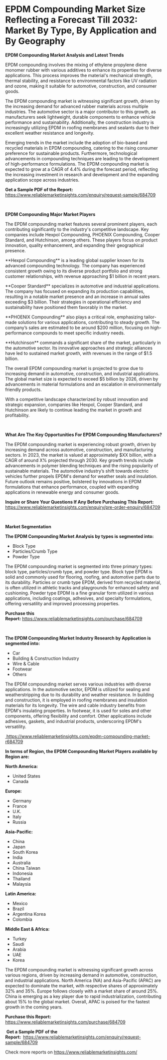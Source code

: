 <p><h1>EPDM Compounding Market Size Reflecting a Forecast Till 2032: Market By Type, By Application and By Geography</h1></p><p><strong>EPDM Compounding Market Analysis and Latest Trends</strong></p>
<p><p>EPDM compounding involves the mixing of ethylene propylene diene monomer rubber with various additives to enhance its properties for diverse applications. This process improves the material's mechanical strength, thermal stability, and resistance to environmental factors like UV radiation and ozone, making it suitable for automotive, construction, and consumer goods.</p><p>The EPDM compounding market is witnessing significant growth, driven by the increasing demand for advanced rubber materials across multiple industries. The automotive sector is a major contributor to this growth, as manufacturers seek lightweight, durable components to enhance vehicle performance and sustainability. Additionally, the construction industry is increasingly utilizing EPDM in roofing membranes and sealants due to their excellent weather resistance and longevity. </p><p>Emerging trends in the market include the adoption of bio-based and recycled materials in EPDM compounding, catering to the rising consumer preference for sustainable products. Furthermore, technological advancements in compounding techniques are leading to the development of high-performance formulations. The EPDM compounding market is expected to grow at a CAGR of 4.4% during the forecast period, reflecting the increasing investment in research and development and the expanding application scope across industries.</p></p>
<p><strong>Get a Sample PDF of the Report:&nbsp;</strong> <a href="https://www.reliablemarketinsights.com/enquiry/request-sample/684709?utm_campaign=3085&utm_medium=2&utm_source=Github&utm_content=ia&utm_term=02042025&utm_id=epdm-compounding">https://www.reliablemarketinsights.com/enquiry/request-sample/684709</a></p>
<p>&nbsp;</p>
<p><strong>EPDM Compounding Major Market Players</strong></p>
<p><p>The EPDM compounding market features several prominent players, each contributing significantly to the industry's competitive landscape. Key companies include Hexpol Compounding, PHOENIX Compounding, Cooper Standard, and Hutchinson, among others. These players focus on product innovation, quality enhancement, and expanding their geographical presence.</p><p>**Hexpol Compounding** is a leading global supplier known for its advanced compounding technology. The company has experienced consistent growth owing to its diverse product portfolio and strong customer relationships, with revenue approaching $1 billion in recent years.</p><p>**Cooper Standard** specializes in automotive and industrial applications. The company has focused on expanding its production capabilities, resulting in a notable market presence and an increase in annual sales exceeding $3 billion. Their strategies in operational efficiency and sustainability have positioned them favorably in the market.</p><p>**PHOENIX Compounding** also plays a critical role, emphasizing tailor-made solutions for various applications, contributing to steady growth. The company’s sales are estimated to be around $200 million, focusing on high-performance compounds to meet specific industry needs.</p><p>**Hutchinson** commands a significant share of the market, particularly in the automotive sector. Its innovative approaches and strategic alliances have led to sustained market growth, with revenues in the range of $1.5 billion.</p><p>The overall EPDM compounding market is projected to grow due to increasing demand in automotive, construction, and industrial applications. The global market size is expected to exceed $5 billion by 2026, driven by advancements in material formulations and an escalation in environmentally friendly products.</p><p>With a competitive landscape characterized by robust innovation and strategic expansion, companies like Hexpol, Cooper Standard, and Hutchinson are likely to continue leading the market in growth and profitability.</p></p>
<p>&nbsp;</p>
<p><strong>What Are The Key Opportunities For EPDM Compounding Manufacturers?</strong></p>
<p><p>The EPDM compounding market is experiencing robust growth, driven by increasing demand across automotive, construction, and manufacturing sectors. In 2023, the market is valued at approximately $XX billion, with a CAGR of around X% projected through 2030. Key growth trends include advancements in polymer blending techniques and the rising popularity of sustainable materials. The automotive industry’s shift towards electric vehicles further propels EPDM's demand for weather seals and insulation. Future outlook remains positive, bolstered by innovations in EPDM formulations that enhance performance, coupled with expanding applications in renewable energy and consumer goods.</p></p>
<p><strong>Inquire or Share Your Questions If Any Before Purchasing This Report:</strong> <a href="https://www.reliablemarketinsights.com/enquiry/pre-order-enquiry/684709?utm_campaign=3085&utm_medium=2&utm_source=Github&utm_content=ia&utm_term=02042025&utm_id=epdm-compounding">https://www.reliablemarketinsights.com/enquiry/pre-order-enquiry/684709</a></p>
<p>&nbsp;</p>
<p><strong>Market Segmentation</strong></p>
<p><strong>The EPDM Compounding Market Analysis by types is segmented into:</strong></p>
<p><ul><li>Block Type</li><li>Particles/Crumb Type</li><li>Powder Type</li></ul></p>
<p><p>The EPDM compounding market is segmented into three primary types: block type, particles/crumb type, and powder type. Block type EPDM is solid and commonly used for flooring, roofing, and automotive parts due to its durability. Particles or crumb type EPDM, derived from recycled material, is often utilized in athletic tracks and playgrounds for enhanced safety and cushioning. Powder type EPDM is a fine granular form utilized in various applications, including coatings, adhesives, and specialty formulations, offering versatility and improved processing properties.</p></p>
<p><strong>Purchase this Report:&nbsp;</strong><a href="https://www.reliablemarketinsights.com/purchase/684709?utm_campaign=3085&utm_medium=2&utm_source=Github&utm_content=ia&utm_term=02042025&utm_id=epdm-compounding">https://www.reliablemarketinsights.com/purchase/684709</a></p>
<p>&nbsp;</p>
<p><strong>The EPDM Compounding Market Industry Research by Application is segmented into:</strong></p>
<p><ul><li>Car</li><li>Building & Construction Industry</li><li>Wire & Cable</li><li>Footwear</li><li>Others</li></ul></p>
<p><p>The EPDM compounding market serves various industries with diverse applications. In the automotive sector, EPDM is utilized for sealing and weatherstripping due to its durability and weather resistance. In building and construction, it is employed in roofing membranes and insulation materials for its longevity. The wire and cable industry benefits from EPDM's insulating properties. In footwear, it is used for soles and other components, offering flexibility and comfort. Other applications include adhesives, gaskets, and industrial products, underscoring EPDM's versatility.</p></p>
<p><a href="https://www.reliablemarketinsights.com/epdm-compounding-market-r684709?utm_campaign=3085&utm_medium=2&utm_source=Github&utm_content=ia&utm_term=02042025&utm_id=epdm-compounding">&nbsp;https://www.reliablemarketinsights.com/epdm-compounding-market-r684709</a></p>
<p><strong>In terms of Region, the EPDM Compounding Market Players available by Region are:</strong></p>
<p>
    <p> <strong> North America: </strong>
        <ul>
            <li>United States</li>
            <li>Canada</li>
        </ul>
        </p> 
    <p> <strong> Europe: </strong>
        <ul>
            <li>Germany</li>
            <li>France</li>
            <li>U.K.</li>
            <li>Italy</li>
            <li>Russia</li>
        </ul>
        </p> 
    <p> <strong> Asia-Pacific: </strong>
        <ul>
            <li>China</li>
            <li>Japan</li>
            <li>South Korea</li>
            <li>India</li>
            <li>Australia</li>
            <li>China Taiwan</li>
            <li>Indonesia</li>
            <li>Thailand</li>
            <li>Malaysia</li>
        </ul>
        </p> 
    <p> <strong> Latin America: </strong>
        <ul>
            <li>Mexico</li>
            <li>Brazil</li>
            <li>Argentina Korea</li>
            <li>Colombia</li>
        </ul>
        </p> 
    <p> <strong> Middle East & Africa: </strong>
        <ul>
            <li>Turkey</li>
            <li>Saudi</li>
            <li>Arabia</li>
            <li>UAE</li>
            <li>Korea</li>
        </ul>
    </p>
    </p>
<p><p>The EPDM compounding market is witnessing significant growth across various regions, driven by increasing demand in automotive, construction, and industrial applications. North America (NA) and Asia-Pacific (APAC) are expected to dominate the market, with respective shares of approximately 32% and 35%. Europe follows closely with a market share of around 25%. China is emerging as a key player due to rapid industrialization, contributing about 15% to the global market. Overall, APAC is poised for the fastest growth in the coming years.</p></p>
<p><strong>Purchase this Report: </strong><a href="https://www.reliablemarketinsights.com/purchase/684709?utm_campaign=3085&utm_medium=2&utm_source=Github&utm_content=ia&utm_term=02042025&utm_id=epdm-compounding">https://www.reliablemarketinsights.com/purchase/684709</a></p>
<p>&nbsp;<strong>Get a Sample PDF of the Report:&nbsp;&nbsp;</strong><a href="https://www.reliablemarketinsights.com/enquiry/request-sample/684709?utm_campaign=3085&utm_medium=2&utm_source=Github&utm_content=ia&utm_term=02042025&utm_id=epdm-compounding">https://www.reliablemarketinsights.com/enquiry/request-sample/684709</a></p>
<p><strong></strong></p>
<p>Check more reports on <a href="https://www.reliablemarketinsights.com/?utm_campaign=3085&utm_medium=2&utm_source=Github&utm_content=ia&utm_term=02042025&utm_id=epdm-compounding">https://www.reliablemarketinsights.com/</a></p>